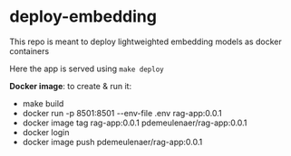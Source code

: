 # deploy-embedding
This repo is meant to deploy lightweighted embedding models as docker containers

Here the app is served using `make deploy` 

**Docker image**: to create & run it:

* make build
* docker run -p 8501:8501 --env-file .env rag-app:0.0.1
* docker image tag rag-app:0.0.1 pdemeulenaer/rag-app:0.0.1
* docker login
* docker image push pdemeulenaer/rag-app:0.0.1
